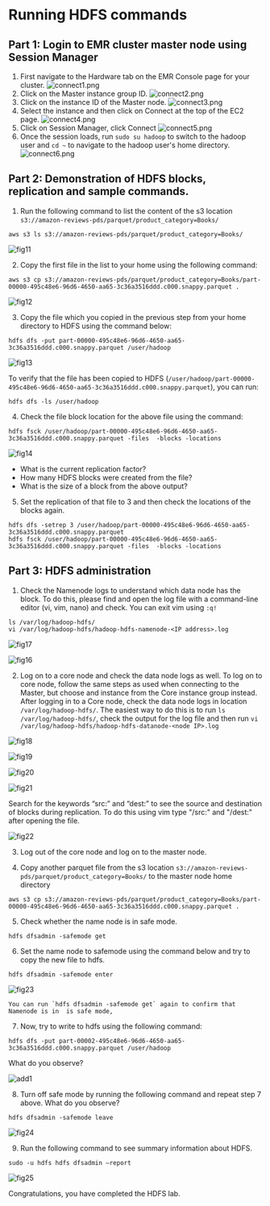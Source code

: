 # Running HDFS commands

## Part 1: Login to EMR cluster master node using Session Manager
1. First navigate to the Hardware tab on the EMR Console page for your cluster.
  ![connect1.png](./resources/connect1.PNG)
2. Click on the Master instance group ID.
  ![connect2.png](./resources/connect2.PNG)
3. Click on the instance ID of the Master node.
  ![connect3.png](./resources/connect3.PNG)
4. Select the instance and then click on Connect at the top of the EC2 page.
  ![connect4.png](./resources/connect4.PNG)
5. Click on Session Manager, click Connect
  ![connect5.png](./resources/connect5.PNG)
6. Once the session loads, run `sudo su hadoop` to switch to the hadoop user and `cd ~` to navigate to the hadoop user's home directory.
  ![connect6.png](./resources/connect6.PNG)

## Part 2: Demonstration of HDFS blocks, replication and sample commands.

1. Run the following command to list the content of the s3 location `s3://amazon-reviews-pds/parquet/product_category=Books/`
  ```
  aws s3 ls s3://amazon-reviews-pds/parquet/product_category=Books/
  ```
  
  ![fig11](./resources/fig11.PNG)

2. Copy the first file in the list to your home using the following command:
  ```
  aws s3 cp s3://amazon-reviews-pds/parquet/product_category=Books/part-00000-495c48e6-96d6-4650-aa65-3c36a3516ddd.c000.snappy.parquet .
  ```
  ![fig12](./resources/fig12.PNG)

3. Copy the file which you copied in the previous step from your home directory to HDFS using the command below:
  ```
  hdfs dfs -put part-00000-495c48e6-96d6-4650-aa65-3c36a3516ddd.c000.snappy.parquet /user/hadoop
  
  ```
  ![fig13](./resources/fig13.PNG)

  To verify that the file has been copied to HDFS (`/user/hadoop/part-00000-495c48e6-96d6-4650-aa65-3c36a3516ddd.c000.snappy.parquet`), you can run:
  ```
  hdfs dfs -ls /user/hadoop
  ```

4. Check the file block location for the above file using the command:
  ```
  hdfs fsck /user/hadoop/part-00000-495c48e6-96d6-4650-aa65-3c36a3516ddd.c000.snappy.parquet -files  -blocks -locations
  ```
  ![fig14](./resources/fig14.PNG)

  * What is the current replication factor?      
  * How many HDFS blocks were created from the file?
  * What is the size of a block from the above output?      

5. Set the replication of that file to 3 and then check the locations of the blocks again.
  ```
  hdfs dfs -setrep 3 /user/hadoop/part-00000-495c48e6-96d6-4650-aa65-3c36a3516ddd.c000.snappy.parquet
  hdfs fsck /user/hadoop/part-00000-495c48e6-96d6-4650-aa65-3c36a3516ddd.c000.snappy.parquet -files  -blocks -locations
  ```

## Part 3: HDFS administration

1. Check the Namenode logs to understand which data node has the block. To do this, please find and open the log file with a command-line editor (vi, vim, nano) and check. You can exit vim using `:q!`
  ```
  ls /var/log/hadoop-hdfs/
  vi /var/log/hadoop-hdfs/hadoop-hdfs-namenode-<IP address>.log
  ```
  ![fig17](./resources/fig17.PNG)

  ![fig16](./resources/fig16.PNG)    

2. Log on to a core node and check the data node logs as well. 
To log on to core node, follow the same steps as used when connecting to the Master, but choose and instance from the Core instance group instead. After logging in to a Core node, check the data node logs in location `/var/log/hadoop-hdfs/`. The easiest way to do this is to run `ls /var/log/hadoop-hdfs/`, check the output for the log file and then run `vi /var/log/hadoop-hdfs/hadoop-hdfs-datanode-<node IP>.log`

  ![fig18](./resources/fig18.PNG)

  ![fig19](./resources/fig19.PNG)

  ![fig20](./resources/fig20.PNG)

  ![fig21](./resources/fig21.PNG)

  Search for the keywords “src:” and “dest:” to see the source and destination of blocks during replication. To do this using vim type "/src:" and "/dest:" after opening the file.

  ![fig22](./resources/fig22.PNG)

3. Log out of the core node and log on to the master node.

4. Copy another parquet file from the s3 location `s3://amazon-reviews-pds/parquet/product_category=Books/` to the master node home directory
  ```
  aws s3 cp s3://amazon-reviews-pds/parquet/product_category=Books/part-00000-495c48e6-96d6-4650-aa65-3c36a3516ddd.c000.snappy.parquet .
  ```

5. Check whether the name node is in safe mode.
  ```
  hdfs dfsadmin -safemode get
  ```

6. Set the name node to safemode using the command below and try to copy the new file to hdfs.
  ```
  hdfs dfsadmin -safemode enter
  ```
  ![fig23](./resources/fig23.PNG)

    You can run `hdfs dfsadmin -safemode get` again to confirm that Namenode is in  is safe mode,

7. Now, try to write to hdfs using the following command:
  ```
  hdfs dfs -put part-00002-495c48e6-96d6-4650-aa65-3c36a3516ddd.c000.snappy.parquet /user/hadoop
  ```

  What do you observe?

  ![add1](./resources/add1.PNG)

8.  Turn off safe mode by running the following command and repeat step 7 above. What do you observe?
  ```
  hdfs dfsadmin -safemode leave
  ```
  ![fig24](./resources/fig24.PNG)

9. Run the following command to see summary information about HDFS.
  ```
  sudo -u hdfs hdfs dfsadmin –report
  ```
  ![fig25](./resources/fig25.PNG)

Congratulations, you have completed the HDFS lab.
